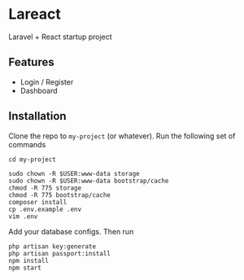 # Lareact

Laravel + React startup project

## Features
- Login / Register
- Dashboard


## Installation

Clone the repo to `my-project` (or whatever). Run the following set of commands
```
cd my-project
```
```
sudo chown -R $USER:www-data storage
sudo chown -R $USER:www-data bootstrap/cache
chmod -R 775 storage
chmod -R 775 bootstrap/cache
composer install
cp .env.example .env
vim .env
```
Add your database configs. Then run
```
php artisan key:generate
php artisan passport:install
npm install
npm start
```
